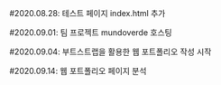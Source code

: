 #2020.08.28: 테스트 페이지 index.html 추가

#2020.09.01: 팀 프로젝트 mundoverde 호스팅

#2020.09.04: 부트스트랩을 활용한 웹 포트폴리오 작성 시작

#2020.09.14: 웹 포트폴리오 페이지 분석
